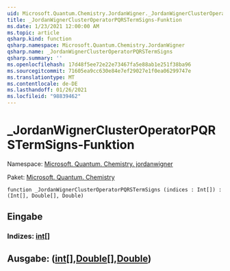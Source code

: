 ```yaml
---
uid: Microsoft.Quantum.Chemistry.JordanWigner._JordanWignerClusterOperatorPQRSTermSigns
title: _JordanWignerClusterOperatorPQRSTermSigns-Funktion
ms.date: 1/23/2021 12:00:00 AM
ms.topic: article
qsharp.kind: function
qsharp.namespace: Microsoft.Quantum.Chemistry.JordanWigner
qsharp.name: _JordanWignerClusterOperatorPQRSTermSigns
qsharp.summary: ''
ms.openlocfilehash: 17d48f5ee72e22e73467fa5e88ab1e251f38ba96
ms.sourcegitcommit: 71605ea9cc630e84e7ef29027e1f0ea06299747e
ms.translationtype: MT
ms.contentlocale: de-DE
ms.lasthandoff: 01/26/2021
ms.locfileid: "98839462"
---
```

# <a name="_jordanwignerclusteroperatorpqrstermsigns-function"></a>_JordanWignerClusterOperatorPQRSTermSigns-Funktion

Namespace: [Microsoft. Quantum. Chemistry. jordanwigner](xref:Microsoft.Quantum.Chemistry.JordanWigner)

Paket: [Microsoft. Quantum. Chemistry](https://nuget.org/packages/Microsoft.Quantum.Chemistry)




```qsharp
function _JordanWignerClusterOperatorPQRSTermSigns (indices : Int[]) : (Int[], Double[], Double)
```


## <a name="input"></a>Eingabe

### <a name="indices--int"></a>Indizes: [int](xref:microsoft.quantum.lang-ref.int)[]





## <a name="output--intdoubledouble"></a>Ausgabe: ([int](xref:microsoft.quantum.lang-ref.int)[],[Double](xref:microsoft.quantum.lang-ref.double)[],[Double](xref:microsoft.quantum.lang-ref.double))

